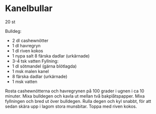 # Kanelbullar

20 st

Bulldeg:
 - 2 dl cashewnötter
 - 1 dl havregryn
 - 1 dl riven kokos
 - 1 nypa salt 8 färska dadlar (urkärnade)
 - 3-4 tsk vatten
Fyllning:
 - 1 dl sötmandel (gärna blötlagda)
 - 1 msk malen kanel
 - 8 färska dadlar (urkärnade)
 - 1 msk vatten

Rosta cashewnötterna och havregrynen på 100 grader i ugnen i ca 10 minuter. Mixa bulldegen och kavla ut mellan två bakplåtspapper. Mixa fyllningen och bred ut över bulldegen. Rulla degen och kyl snabbt, för att sedan skära upp i lagom stora munsbitar. Toppa med riven kokos.